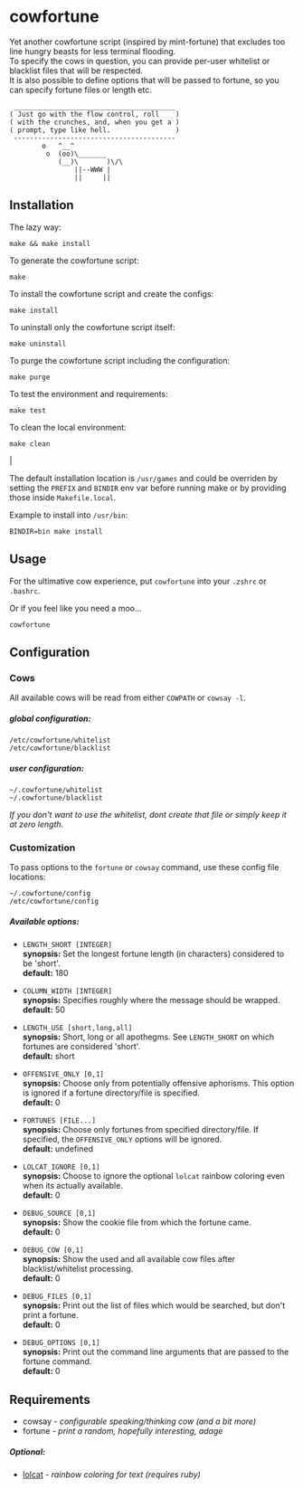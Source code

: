 cowfortune
==========

Yet another cowfortune script (inspired by mint-fortune) that excludes
too line hungry beasts for less terminal flooding.  
To specify the cows in question, you can provide per-user whitelist or
blacklist files that will be respected.  
It is also possible to define options that will be passed to fortune,
so you can specify fortune files or length etc.

     ________________________________________
    ( Just go with the flow control, roll    )
    ( with the crunches, and, when you get a )
    ( prompt, type like hell.                )
     ----------------------------------------
            o   ^__^
             o  (oo)\_______
                (__)\       )\/\
                    ||--WWW |
                    ||     ||


Installation
------------

The lazy way:

    make && make install

To generate the cowfortune script:

    make

To install the cowfortune script and create the configs:

    make install

To uninstall only the cowfortune script itself:

    make uninstall

To purge the cowfortune script including the configuration:

    make purge

To test the environment and requirements:

    make test

To clean the local environment:

    make clean

|  

The default installation location is `/usr/games` and could be overriden by
setting the `PREFIX` and `BINDIR` env var before running make or by providing
those inside `Makefile.local`.

Example to install into `/usr/bin`:

    BINDIR=bin make install


Usage
-----

For the ultimative cow experience, put `cowfortune` into your `.zshrc` or `.bashrc`.  
  
Or if you feel like you need a moo...

    cowfortune


Configuration
-------------

### Cows
All available cows will be read from either `COWPATH` or `cowsay -l`.

##### global configuration:

    /etc/cowfortune/whitelist
    /etc/cowfortune/blacklist

##### user configuration:

    ~/.cowfortune/whitelist
    ~/.cowfortune/blacklist

_If you don't want to use the whitelist, dont create that file or simply
keep it at zero length._

### Customization
To pass options to the `fortune` or `cowsay` command, use these config file locations:

    ~/.cowfortune/config
    /etc/cowfortune/config


##### Available options:
- `LENGTH_SHORT [INTEGER]`  
**synopsis:** Set the longest fortune length (in characters) considered to be 'short'.  
**default:** 180  
  
- `COLUMN_WIDTH [INTEGER]`  
**synopsis:** Specifies roughly where the message should be wrapped.  
**default:** 50  
  
- `LENGTH_USE [short,long,all]`  
**synopsis:** Short, long or all apothegms. See `LENGTH_SHORT` on which fortunes are considered 'short'.  
**default:** short  
  
- `OFFENSIVE_ONLY [0,1]`  
**synopsis:** Choose only from potentially offensive aphorisms. This option is ignored if a fortune directory/file is specified.  
**default:** 0  
  
- `FORTUNES [FILE...]`  
**synopsis:** Choose only fortunes from specified directory/file. If specified, the `OFFENSIVE_ONLY` options will be ignored.  
**default:** undefined  
  
- `LOLCAT_IGNORE [0,1]`  
**synopsis:** Choose to ignore the optional `lolcat` rainbow coloring even when its actually available.  
**default:** 0  
  
- `DEBUG_SOURCE [0,1]`  
**synopsis:** Show the cookie file from which the fortune came.  
**default:** 0  
  
- `DEBUG_COW [0,1]`  
**synopsis:** Show the used and all available cow files after blacklist/whitelist processing.  
**default:** 0  
  
- `DEBUG_FILES [0,1]`  
**synopsis:** Print out the list of files which would be searched, but don't print a fortune.  
**default:** 0  
  
- `DEBUG_OPTIONS [0,1]`  
**synopsis:** Print out the command line arguments that are passed to the fortune command.  
**default:** 0  


Requirements
------------

- cowsay - _configurable speaking/thinking cow (and a bit more)_
- fortune - _print a random, hopefully interesting, adage_

##### Optional:

- [lolcat](https://github.com/busyloop/lolcat) - _rainbow coloring for text (requires ruby)_

